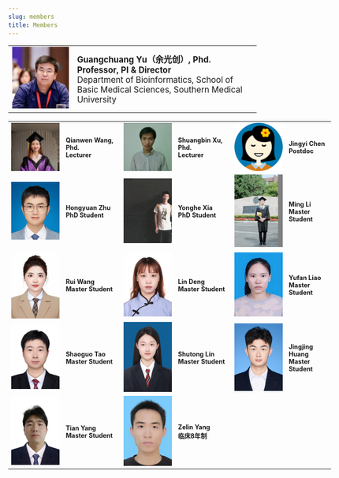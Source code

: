 ```yaml
---
slug: members
title: Members
---
```




<style>
    @media only screen and (max-width: 768px) {
        td {
            display: block;
        }
    }
</style>

<link rel="stylesheet" href="https://cdn.jsdelivr.net/gh/jpswalsh/academicons/css/academicons.min.css">

<table style="border:none; font-size: 120%; width:100%;">
   <tr style="border:none;"> 
    <td style="border:none;"><img src="/images/members/ygc-2024.jpg" width='300px'></td>
    <td style="border:none;"><strong>Guangchuang Yu（余光创）, Phd.<br>
        Professor, PI & Director</strong><br>
        Department of Bioinformatics, School of Basic Medical Sciences, Southern Medical University<br>
        <a href="https://github.com/guangchuangyu/" aria-label="Github">
            <i class="fa fa-github fa-2x" aria-hidden="true" style="font-size: 150%;"></i></a>
        <a href="https://twitter.com/guangchuangyu/" aria-label="Twitter">
            <i class="fa fa-twitter fa-2x" aria-hidden="true" style="font-size: 150%;"></i></a>
        <a href="https://scholar.google.com/citations?user=DO5oG40AAAAJ&hl=en" aria-label="GoogleScholar">    
            <i class="ai ai-google-scholar ai-2x" style="font-size: 150%;"></i></a>
        <a href="https://orcid.org/0000-0002-6485-8781" aria-label="Orcid">    
            <i class="ai ai-orcid ai-2x" style="font-size: 150%;"></i></a>   
        <a href="https://pubmed.ncbi.nlm.nih.gov/?term=yu%2C%20guangchuang[Author]" aria-label="Pubmed">    
            <i class="ai ai-pubmed ai-2x" style="font-size: 150%;"></i></a>                               
        <a href="/cv/ygc/" aria-label="CV">    
            <i class="ai ai-cv ai-2x" style="font-size: 150%;"></i></a>                
    </td>
  </tr> 
</table> 

<table style="border:none; font-size: 90%; width:130%;">
<tr style="border:none;">
    <td style="border:none;"><img src="/images/members/wqw.jpg" width='150px'></td>
    <td style="border:none;"><strong>Qianwen Wang, Phd.<br>
        Lecturer</strong><br>
        <a href="https://github.com/Treywea" aria-label="Github">
            <i class="fa fa-github fa-2x" aria-hidden="true" style="font-size: 150%;"></i></a>
        <a href="https://scholar.google.com/citations?user=1M8ux5YAAAAJ&hl=en" aria-label="GoogleScholar">    
            <i class="ai ai-google-scholar ai-2x" style="font-size: 150%;"></i></a>
        <a href="https://orcid.org/0000-0003-3553-1162" aria-label="Orcid">    
            <i class="ai ai-orcid ai-2x" style="font-size: 150%;"></i></a>   
    </td>     
    <td style="border:none;"><img src="/images/members/xsb.jpg" width='150px'></td>
    <td style="border:none;"><strong>Shuangbin Xu, Phd.<br>
        Lecturer</strong><br>
        <a href="https://github.com/xiangpin" aria-label="Github">
            <i class="fa fa-github fa-2x" aria-hidden="true" style="font-size: 150%;"></i></a>
    </td>       
    <td style="border:none;"><img src="/images/icon-girl.png" width='150px'></td>
    <td style="border:none;"><strong>Jingyi Chen<br>
        Postdoc</strong><br>
    </td>   
  </tr> 
 <tr style="border:none;"> 
    <td style="border:none;"><img src="/images/members/zhy.png" width='150px'></td>
    <td style="border:none;"><strong>Hongyuan Zhu<br>
        PhD Student</strong><br>
    </td>   
    <td style="border:none;"><img src="/images/members/xyh.jpg" width='150px'></td>
    <td style="border:none;"><strong>Yonghe Xia<br>
        PhD Student</strong>
    </td>
    <td style="border:none;"><img src="/images/members/lm.jpg" width='150px'></td>
    <td style="border:none;"><strong>Ming Li<br>
        Master Student</strong><br>
        <a href="https://github.com/MingLi-929" aria-label="Github">
            <i class="fa fa-github fa-2x" aria-hidden="true" style="font-size: 150%;"></i></a>
    </td>
  </tr> 
<tr style="border:none;"> 
    <td style="border:none;"><img src="/images/members/wr.jpg" width='150px'></td>
    <td style="border:none;"><strong>Rui Wang<br>
        Master Student</strong>
    </td>   
    <td style="border:none;"><img src="/images/members/dl.jpg" width='150px'></td>
    <td style="border:none;"><strong>Lin Deng<br>
        Master Student</strong>
    </td>    
    <td style="border:none;"><img src="/images/members/lyf.jpg" width='150px'></td>
    <td style="border:none;"><strong>Yufan Liao<br>
        Master Student</strong>
    </td>     
  </tr>    
<tr style="border:none;"> 
    <td style="border:none;"><img src="/images/members/tsg.jpg" width='150px'></td>
    <td style="border:none;"><strong>Shaoguo Tao<br>
        Master Student</strong>
    </td>   
    <td style="border:none;"><img src="/images/members/lst.jpg" width='150px'></td>
    <td style="border:none;"><strong>Shutong Lin<br>
        Master Student</strong>
    </td>    
    <td style="border:none;"><img src="/images/members/hjj.jpg" width='150px'></td>
    <td style="border:none;"><strong>Jingjing Huang<br>
        Master Student</strong>
    </td>     
  </tr>    
<tr style="border:none;"> 
    <td style="border:none;"><img src="/images/members/yt.jpg" width='150px'></td>
    <td style="border:none;"><strong>Tian Yang<br>
        Master Student</strong>
    </td>   
    <td style="border:none;"><img src="/images/members/yzl.jpg" width='150px'></td>
    <td style="border:none;"><strong>Zelin Yang<br>
        临床8年制</strong>
    </td>   
  </tr>    
</table> 

<!-- 
## Former Lab Members

徐双斌、罗晓、邓琳拿了国奖 

+ **温少迪** (PhD 2023-2024; 联合培养)
+ **李林** (MS 2021-2024)
+ **谢汶琴** (MS 2021-2024)
+ **唐文丽** (MS 2020-2023 & Bioinformatician 2023-2024; 2024年硕士研究生国家奖学金补充计划, 南方医科大学2023届“优秀毕业研究生”)
+ **吴天志** (PhD 2020-2023) <-- 加州大学旧金山分校（UCSF），博士后 --
+ **郭平凡** (MS 2019-2023; 2021年硕士研究生国家奖学金) <-- 寻因生物，生物信息学工程师 --
+ **陈玫君** (MS 2020-2023; 南方医科大学“优秀研究生”) <-- 南方医科大学，博士在读 --
+ **付小聪** (MS 2020-2022; 联合培养) <-- 宁波口腔医疗管理服务有限公司，总经理助理 --
+ **戴泽翰** (Postdoc 2019-2022) <-- 金圻睿, 高级研发工程师 --
+ **周烺** (MS 2019-2022; 2023年硕士研究生国家奖学金补充计划, 南方医科大学2022届“优秀毕业研究生”) <-- 珠江医院, 生物信息学工程师 --
+ **冯婷泽** (MS 2019-2022; 南方医科大学2022届“优秀毕业研究生”) <-- 中科院大连化物所, 博士在读 --
+ **刘珊珊** (MS 2019-2022; 2021年硕士研究生国家奖学金) <-- 南方医科大学, 博士在读 --

-->

<!-- EYMEP: Eight year medical education program -->




